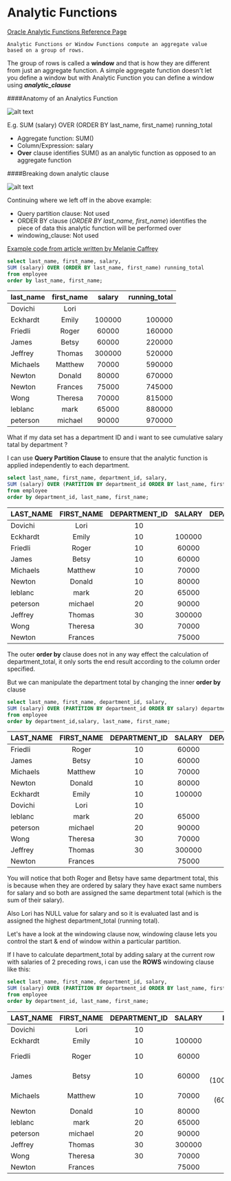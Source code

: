 # Analytic Functions
[Oracle Analytic Functions Reference Page](http://docs.oracle.com/cd/E11882_01/server.112/e41084/functions004.htm#SQLRF06174)
```
Analytic Functions or Window Functions compute an aggregate value based on a group of rows.
```
The group of rows is called a **window** and that is how they are different from just an aggregate function. A simple aggregate function doesn't let you define a window but with Analytic Function you can define a window using **_analytic_clause_**

####Anatomy of an Analytics Function

![alt text](http://docs.oracle.com/cd/E11882_01/server.112/e41084/img/analytic_function.gif "analytic function")

E.g. SUM (salary) OVER (ORDER BY last_name, first_name) running_total

* Aggregate function: SUM()
* Column/Expression: salary
* **Over** clause identifies SUM() as an analytic function as opposed to an aggregate function

####Breaking down analytic clause

![alt text](http://docs.oracle.com/cd/E11882_01/server.112/e41084/img/analytic_clause.gif "analytic clause")

Continuing where we left off in the above example:

* Query partition clause: Not used
* ORDER BY clause (_ORDER BY last_name, first_name_) identifies the piece of data this analytic function will be performed over
* windowing_clause: Not used

[Example code from article written by Melanie Caffrey](http://www.oracle.com/technetwork/issue-archive/2013/13-mar/o23sql-1906475.html)

```sql
select last_name, first_name, salary,
SUM (salary) OVER (ORDER BY last_name, first_name) running_total
from employee
order by last_name, first_name;
```
|last_name|first_name|salary|running_total|
|---------|:--------:|:----:|------------:|
|Dovichi|Lori| | |
|Eckhardt|Emily|100000|100000|
|Friedli|Roger|60000|160000|
|James|Betsy|60000|220000|
|Jeffrey|Thomas|300000|520000|
|Michaels|Matthew|70000|590000|
Newton|Donald|80000|670000|
Newton|Frances|75000|745000|
Wong|Theresa|70000|815000|
leblanc|mark|65000|880000|
peterson|michael|90000|970000|

What if my data set has a department ID and i want to see cumulative salary tatal by department ?

I can use **Query Partition Clause** to ensure that the analytic function is applied independently to each department.

```sql
select last_name, first_name, department_id, salary,
SUM (salary) OVER (PARTITION BY department_id ORDER BY last_name, first_name) department_total
from employee
order by department_id, last_name, first_name;
```
|LAST_NAME|FIRST_NAME|DEPARTMENT_ID|SALARY|DEPARTMENT_TOTAL|
|---------|:--------:|:-----------:|:----:|---------------:|
|Dovichi|Lori|10| | |
|Eckhardt|Emily|10|100000|100000|
|Friedli|Roger|10|60000|160000|
|James|Betsy|10|60000|220000|
|Michaels|Matthew|10|70000|290000|
Newton|Donald|10|80000|370000|
|leblanc|mark|20|65000|65000|
|peterson|michael|20|90000|155000|
|Jeffrey|Thomas|30|300000|300000|
|Wong|Theresa|30|70000|370000|
|Newton|Frances| |75000|75000|

The outer **order by** clause does not in any way effect the calculation of department_total, it only sorts the end result according to the column order specified.

But we can manipulate the department total by changing the inner **order by** clause
```sql
select last_name, first_name, department_id, salary,
SUM (salary) OVER (PARTITION BY department_id ORDER BY salary) department_total
from employee
order by department_id,salary, last_name, first_name;
```
|LAST_NAME|FIRST_NAME|DEPARTMENT_ID|SALARY|DEPARTMENT_TOTAL|
|---------|:--------:|:-----------:|:----:|---------------:|
|Friedli|Roger|10|60000|**120000**|
|James|Betsy|10|60000|**120000**|
|Michaels|Matthew|10|70000|190000|
|Newton|Donald|10|80000|270000|
|Eckhardt|Emily|10|100000|370000|
|Dovichi|Lori|10| |**370000**|
|leblanc|mark|20|65000|65000|
|peterson|michael|20|90000|155000|
|Wong|Theresa|30|70000|70000|
|Jeffrey|Thomas|30|300000|370000|
|Newton|Frances| |75000|75000|

You will notice that both Roger and Betsy have same department total, this is because when they are ordered by salary they have exact same numbers for salary and so both are assigned the same department total (which is the sum of their salary).

Also Lori has NULL value for salary and so it is evaluated last and is assigned the highest department_total (running total).

Let's have a look at the windowing clause now, windowing clause lets you control the start & end of window within a particular partition. 

If I have to calculate department_total by adding salary at the current row with salaries of 2 preceding rows, i can use the **ROWS** windowing clause like this:

```sql
select last_name, first_name, department_id, salary,
SUM (salary) OVER (PARTITION BY department_id ORDER BY last_name, first_name ROWS 2 PRECEDING) department_total
from employee
order by department_id, last_name, first_name;
  ```
  
|LAST_NAME|FIRST_NAME|DEPARTMENT_ID|SALARY|DEPARTMENT_TOTAL|
|---------|:--------:|:-----------:|:----:|---------------:|
|Dovichi|Lori|10| | |
|Eckhardt|Emily|10|100000|100000 (0+100000)|
|Friedli|Roger|10|60000|160000 (0+100000+60000)|
|James|Betsy|10|60000|220000 (100000+60000+60000)|
|Michaels|Matthew|10|70000|190000 (60000+60000+70000)|
|Newton|Donald|10|80000|210000|
|leblanc|mark|20|65000|65000|
|peterson|michael|20|90000|155000|
|Jeffrey|Thomas|30|300000|300000|
|Wong|Theresa|30|70000|370000|
|Newton|Frances| |75000|75000|


